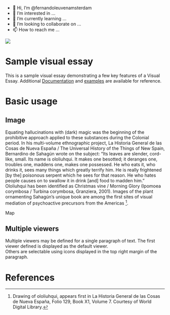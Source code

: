 - 👋 Hi, I’m @fernandoleuvenamsterdam
- 👀 I’m interested in ...
- 🌱 I’m currently learning ...
- 💞️ I’m looking to collaborate on ...
- 📫 How to reach me ...

<!---
fernandoleuvenamsterdam/fernandoleuvenamsterdam is a ✨ special ✨ repository because its `README.md` (this file) appears on your GitHub profile.
You can click the Preview link to take a look at your changes.
--->
<a href="https://juncture-digital.org"><img src="https://juncture-digital.org/images/ve-button.png"></a>

<param ve-config 
       title="Peyotl enters the scene "
       author="JSTOR Labs team"
       banner="https://commons.wikimedia.org/wiki/File:Lophophora_williamsii_(5673485954).jpg"
       layout="vertical">

# Sample visual essay

This is a sample visual essay demonstrating a few key features of a Visual Essay. Additional [Documentation](https://github.com/JSTOR-Labs/juncture/wiki) and [examples](https://jstor-labs.github.io/juncture-examples) are available for reference.
<param ve-image 
       manifest="https://iiif.juncture-digital.org/manifest/6dd738aed85597cac540ad31dd5818e86ef7f2918c7b43a9eb3123d5538e6e4c">

# Basic usage

## Image

Equating  hallucinations with (dark) magic was the beginning of the prohibitive approach applied to these substances during the Colonial period. In his multi-volume ethnographic project, La Historia General de las Cosas de Nueva España / The Universal History of the Things of New Spain, Bernardino de Sahagún wrote on the subject: “Its leaves are slender, cord-like, small. Its name is ololiuhqui. It makes one besotted; it deranges one, troubles one, maddens one, makes one possessed. He who eats it, who drinks it, sees many things which greatly terrify him. He is really frightened [by the] poisonous serpent which he sees for that reason. He who hates people causes on to swallow it in drink [and] food to madden him.”  Ololiuhqui  has been identified as Christmas vine / Morning Glory (Ipomoea corymbosa / Turbina corymbosa, Granziera, 2001).  Images of the plant ornamenting Sahagún’s unique book are among the first sites of visual mediation of psychoactive precursors from the Americas [^1].
<param ve-image 
       label="Peyotl" 
       description="painting by Johannes Vermeer" 
       license="By Leonora Enking. Public domain" 
       url="https://commons.wikimedia.org/wiki/File:Lophophora_williamsii_(4876527737).jpg"
       

## Map

<param ve-map center=Q96>


## Multiple viewers

Multiple viewers may be defined for a single paragraph of text.  The first viewer defined is displayed as the default viewer.  
Others are selectable using icons displayed in the top right margin of the paragraph.
<param ve-image 
       manifest="https://iiif.juncture-digital.org/manifest/6dd738aed85597cac540ad31dd5818e86ef7f2918c7b43a9eb3123d5538e6e4c">
<param ve-map center="Q36600" zoom="11">

# References

[^1]: Drawing of ololiuhqui, appears first in  La Historia General de las Cosas de Nueva España, Folio 129, Book X1, Volume 7. 
Courtesy of World Digital Library.

